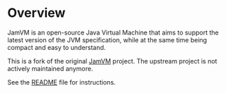 # Overview

JamVM is an open-source Java Virtual Machine that aims to support the latest version of the JVM specification, while at the same time being compact and easy to understand.

This is a fork of the original [JamVM](https://jamvm.sourceforge.net/) project. The upstream project is not actively maintained anymore.

See the [README](README) file for instructions.
